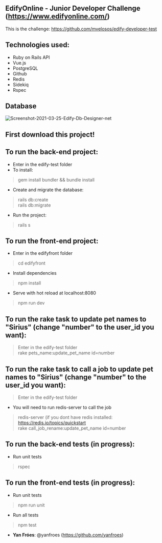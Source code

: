 ## EdifyOnline - Junior Developer Challenge (https://www.edifyonline.com/)

This is the challenge: https://github.com/mvelosos/edify-developer-test
 
## Technologies used:
* Ruby on Rails API
* Vue.js
* PostgreSQL
* Github
* Redis
* Sidekiq
* Rspec

## Database
<img src="https://i.ibb.co/0GdtQF4/Screenshot-2021-03-25-Edify-Db-Designer-net.png" alt="Screenshot-2021-03-25-Edify-Db-Designer-net" border="0">

## First download this project!

## To run the back-end project:
* Enter in the edify-test folder
* To install:
> gem install bundler && bundle install
* Create and migrate the database:
> rails db:create <br>
> rails db:migrate
* Run the project:
> rails s

## To run the front-end project:
* Enter in the edifyfront folder
> cd edifyfront
* Install dependencies
> npm install
* Serve with hot reload at localhost:8080
> npm run dev

## To run the rake task to update pet names to "Sirius" (change "number" to the user_id you want):
> Enter in the edify-test folder<br>
> rake pets_name:update_pet_name id=number

## To run the rake task to call a job to update pet names to "Sirius" (change "number" to the user_id you want):
> Enter in the edify-test folder<br>
* You will need to run redis-server to call the job
> redis-server (if you dont have redis installed: https://redis.io/topics/quickstart<br>
> rake call_job_rename:update_pet_name id=number<br>

## To run the back-end tests (in progress):
* Run unit tests
> rspec

## To run the front-end tests (in progress):
* Run unit tests
> npm run unit
* Run all tests
> npm test


* **Yan Fróes**: @yanfroes (https://github.com/yanfroes)
